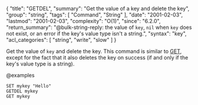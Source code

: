 {
  "title": "GETDEL",
  "summary": "Get the value of a key and delete the key",
  "group": "string",
  "tags": [
    "Command",
    "String"
  ],
  "date": "2001-02-03",
  "lastmod": "2001-02-03",
  "complexity": "O(1)",
  "since": "6.2.0",
  "return_summary": "@bulk-string-reply: the value of `key`, `nil` when `key` does not exist, or an error if the key's value type isn't a string.",
  "syntax": "key",
  "acl_categories": [
    "string",
    "write",
    "slow"
  ]
}

Get the value of `key` and delete the key.
This command is similar to [GET](/commands/get), except for the fact that it also deletes the key on success (if and only if the key's value type is a string).

@examples

```cli
SET mykey "Hello"
GETDEL mykey
GET mykey
```

